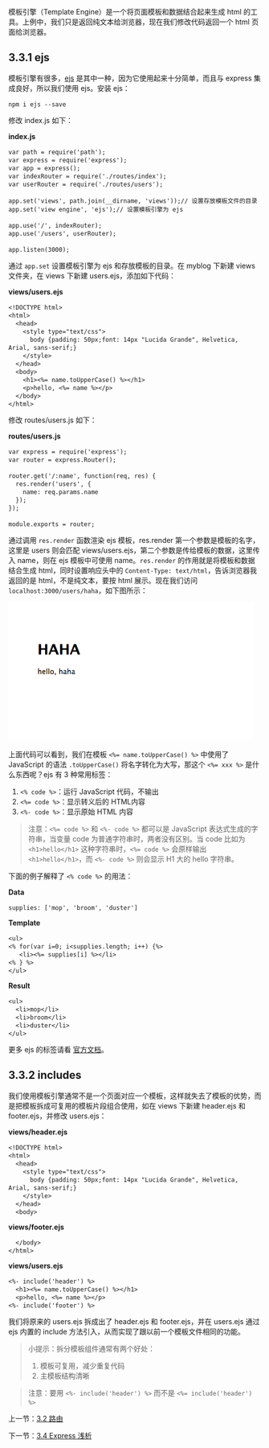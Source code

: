 模板引擎（Template Engine）是一个将页面模板和数据结合起来生成 html 的工具。上例中，我们只是返回纯文本给浏览器，现在我们修改代码返回一个 html 页面给浏览器。

## 3.3.1 ejs

模板引擎有很多，[ejs](https://www.npmjs.com/package/ejs) 是其中一种，因为它使用起来十分简单，而且与 express 集成良好，所以我们使用 ejs。安装 ejs：

```
npm i ejs --save
```

修改 index.js 如下：

**index.js**

```
var path = require('path');
var express = require('express');
var app = express();
var indexRouter = require('./routes/index');
var userRouter = require('./routes/users');

app.set('views', path.join(__dirname, 'views'));// 设置存放模板文件的目录
app.set('view engine', 'ejs');// 设置模板引擎为 ejs

app.use('/', indexRouter);
app.use('/users', userRouter);

app.listen(3000);
```

通过 `app.set` 设置模板引擎为 ejs 和存放模板的目录。在 myblog 下新建 views 文件夹，在 views 下新建 users.ejs，添加如下代码：

**views/users.ejs**

```
<!DOCTYPE html>
<html>
  <head>
    <style type="text/css">
      body {padding: 50px;font: 14px "Lucida Grande", Helvetica, Arial, sans-serif;}
    </style>
  </head>
  <body>
    <h1><%= name.toUpperCase() %></h1>
    <p>hello, <%= name %></p>
  </body>
</html>
```

修改 routes/users.js 如下：

**routes/users.js**

```
var express = require('express');
var router = express.Router();

router.get('/:name', function(req, res) {
  res.render('users', {
    name: req.params.name
  });
});

module.exports = router;
```

通过调用 `res.render` 函数渲染 ejs 模板，res.render 第一个参数是模板的名字，这里是 users 则会匹配 views/users.ejs，第二个参数是传给模板的数据，这里传入 name，则在 ejs 模板中可使用 name。`res.render` 的作用就是将模板和数据结合生成 html，同时设置响应头中的 `Content-Type: text/html`，告诉浏览器我返回的是 html，不是纯文本，要按 html 展示。现在我们访问 `localhost:3000/users/haha`，如下图所示：

![](./img/3.3.1.png)

上面代码可以看到，我们在模板 `<%= name.toUpperCase() %>` 中使用了 JavaScript 的语法 `.toUpperCase()` 将名字转化为大写，那这个 `<%= xxx %>` 是什么东西呢？ejs 有 3 种常用标签：

1. `<% code %>`：运行 JavaScript 代码，不输出
2. `<%= code %>`：显示转义后的 HTML内容
3. `<%- code %>`：显示原始 HTML 内容

> 注意：`<%= code %>` 和 `<%- code %>` 都可以是 JavaScript 表达式生成的字符串，当变量 code 为普通字符串时，两者没有区别。当 code 比如为 `<h1>hello</h1>` 这种字符串时，`<%= code %>` 会原样输出 `<h1>hello</h1>`，而 `<%- code %>` 则会显示 H1 大的 hello 字符串。

下面的例子解释了 `<% code %>` 的用法：

**Data**

```
supplies: ['mop', 'broom', 'duster']
```

**Template**

```
<ul>
<% for(var i=0; i<supplies.length; i++) {%>
   <li><%= supplies[i] %></li>
<% } %>
</ul>
```

**Result**

```
<ul>
  <li>mop</li>
  <li>broom</li>
  <li>duster</li>
</ul>
```

更多 ejs 的标签请看 [官方文档](https://www.npmjs.com/package/ejs#tags)。

## 3.3.2 includes

我们使用模板引擎通常不是一个页面对应一个模板，这样就失去了模板的优势，而是把模板拆成可复用的模板片段组合使用，如在 views 下新建 header.ejs 和 footer.ejs，并修改 users.ejs：

**views/header.ejs**

```
<!DOCTYPE html>
<html>
  <head>
    <style type="text/css">
      body {padding: 50px;font: 14px "Lucida Grande", Helvetica, Arial, sans-serif;}
    </style>
  </head>
  <body>
```

**views/footer.ejs**

```
  </body>
</html>
```

**views/users.ejs**

```
<%- include('header') %>
  <h1><%= name.toUpperCase() %></h1>
  <p>hello, <%= name %></p>
<%- include('footer') %>
```

我们将原来的 users.ejs 拆成出了 header.ejs 和 footer.ejs，并在 users.ejs 通过 ejs 内置的 include 方法引入，从而实现了跟以前一个模板文件相同的功能。

> 小提示：拆分模板组件通常有两个好处：
>
> 1. 模板可复用，减少重复代码
> 2. 主模板结构清晰

> 注意：要用 `<%- include('header') %>` 而不是 `<%= include('header') %>`

上一节：[3.2 路由](https://github.com/Liuxiang66/express-project/blob/master/book/3.2%20%E8%B7%AF%E7%94%B1.md)

下一节：[3.4 Express 浅析](https://github.com/Liuxiang66/express-project/blob/master/book/3.4%20Express%20%E6%B5%85%E6%9E%90.md)